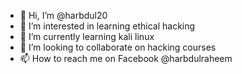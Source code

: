 - 👋 Hi, I’m @harbdul20
- 👀 I’m interested in learning ethical hacking
- 🌱 I’m currently learning kali linux
- 💞️ I’m looking to collaborate on hacking courses
- 📫 How to reach me on Facebook @harbdulraheem

<!---
harbdul20/harbdul20 is a ✨ special ✨ repository because its `README.md` (this file) appears on your GitHub profile.
You can click the Preview link to take a look at your changes.
--->
